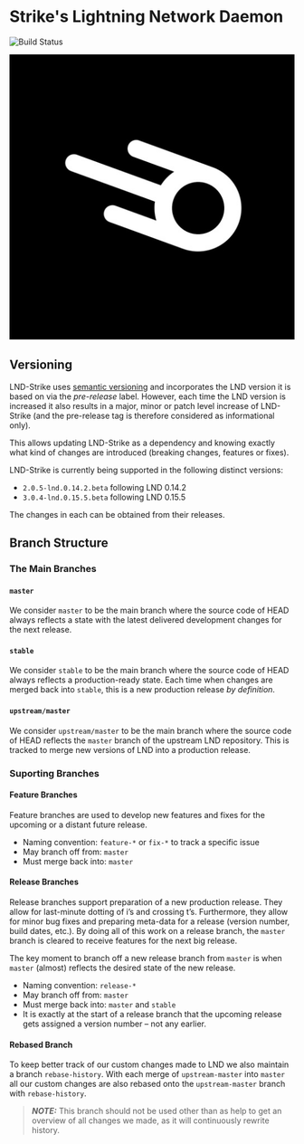 # Strike's Lightning Network Daemon

![Build Status](https://github.com/LN-Zap/lnd-strike/actions/workflows/main.yml/badge.svg)

![Logo](logo.png)

## Versioning

LND-Strike uses [semantic versioning](https://semver.org/) and incorporates the LND version it is based on via the _pre-release_ label. However, each time the LND version is increased it also results in a major, minor or patch level increase of LND-Strike (and the pre-release tag is therefore considered as informational only).

This allows updating LND-Strike as a dependency and knowing exactly what kind of changes are introduced (breaking changes, features or fixes).

LND-Strike is currently being supported in the following distinct versions:

 * `2.0.5-lnd.0.14.2.beta` following LND 0.14.2
 * `3.0.4-lnd.0.15.5.beta` following LND 0.15.5

The changes in each can be obtained from their releases.

## Branch Structure

### The Main Branches

#### `master`

We consider `master` to be the main branch where the source code of HEAD always reflects a state with the latest delivered development changes for the next release.

#### `stable`

We consider `stable` to be the main branch where the source code of HEAD always reflects a production-ready state. Each time when changes are merged back into `stable`, this is a new production release _by definition_.

#### `upstream/master`

We consider `upstream/master` to be the main branch where the source code of HEAD reflects the `master` branch of the upstream LND repository. This is tracked to merge new versions of LND into a production release.

### Suporting Branches

#### Feature Branches

Feature branches are used to develop new features and fixes for the upcoming or a distant future release.

* Naming convention: `feature-*` or `fix-*` to track a specific issue
* May branch off from: `master`
* Must merge back into: `master`

#### Release Branches

Release branches support preparation of a new production release. They allow for last-minute dotting of i’s and crossing t’s. Furthermore, they allow for minor bug fixes and preparing meta-data for a release (version number, build dates, etc.). By doing all of this work on a release branch, the `master` branch is cleared to receive features for the next big release.

The key moment to branch off a new release branch from `master` is when `master` (almost) reflects the desired state of the new release.

* Naming convention: `release-*`
* May branch off from: `master`
* Must merge back into: `master` and `stable`
* It is exactly at the start of a release branch that the upcoming release gets assigned a version number &ndash; not any earlier.

#### Rebased Branch

To keep better track of our custom changes made to LND we also maintain a branch `rebase-history`. With each merge of `upstream-master` into `master` all our custom changes are also rebased onto the `upstream-master` branch with `rebase-history`.

> **_NOTE:_** This branch should not be used other than as help to get an overview of all changes we made, as it will continuously rewrite history.
